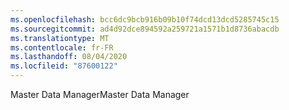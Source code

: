 ```yaml
---
ms.openlocfilehash: bcc6dc9bcb916b09b10f74dcd13dcd5285745c15
ms.sourcegitcommit: ad4d92dce894592a259721a1571b1d8736abacdb
ms.translationtype: MT
ms.contentlocale: fr-FR
ms.lasthandoff: 08/04/2020
ms.locfileid: "87600122"
---
```

<span data-ttu-id="f192f-101">Master Data Manager</span><span class="sxs-lookup"><span data-stu-id="f192f-101">Master Data Manager</span></span>
